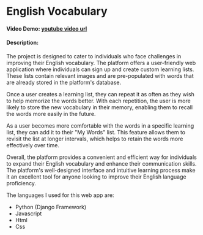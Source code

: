 # English Vocabulary
#### Video Demo: [youtube video url](https://youtu.be/gFbeKch_0ls)
#### Description:

The project is designed to cater to individuals who face challenges in improving their English vocabulary. The platform offers a user-friendly web application where individuals can sign up and create custom learning lists. These lists contain relevant images and are pre-populated with words that are already stored in the platform's database.

Once a user creates a learning list, they can repeat it as often as they wish to help memorize the words better. With each repetition, the user is more likely to store the new vocabulary in their memory, enabling them to recall the words more easily in the future.

As a user becomes more comfortable with the words in a specific learning list, they can add it to their "My Words" list. This feature allows them to revisit the list at longer intervals, which helps to retain the words more effectively over time.

Overall, the platform provides a convenient and efficient way for individuals to expand their English vocabulary and enhance their communication skills. The platform's well-designed interface and intuitive learning process make it an excellent tool for anyone looking to improve their English language proficiency.

The languages I used for this web app are:
+ Python (Django Framework)
+ Javascript
+ Html
+ Css
